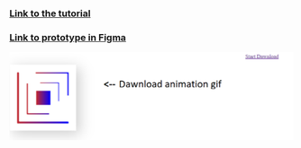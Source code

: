 ### [Link to the tutorial](https://www.youtube.com/playlist?list=PL0lNJEnwfVVPxODR0xh37s_SsSD4A-sJy)

### [Link to prototype in Figma](https://www.figma.com/proto/fXwwbEyAmx3x9rBxZ3nXAp/Design?node-id=12%3A147&scaling=min-zoom&page-id=6%3A276&starting-point-node-id=12%3A147)

![image](https://github.com/IrinaSpasova/Latest-dev-tuts/blob/main/000.%20From%20design%20tuts/001.%20Create%20an%20Awesome%20Loading%20Animation%20with%20Lottie%20(AE%2C%20Figma%20%26%20Web)/img.png)
